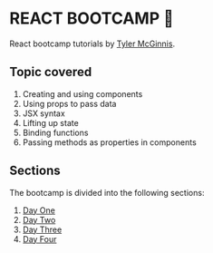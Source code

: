 # REACT BOOTCAMP :beginner:

React bootcamp tutorials by [Tyler McGinnis](https://github.com/tylermcginnis).  

## Topic covered

1. Creating and using components  
2. Using props to pass data  
3. JSX syntax  
4. Lifting up state  
5. Binding functions   
6. Passing methods as properties in components  

## Sections

The bootcamp is divided into the following sections:  
1. [Day One](https://github.com/khwilo/react-bootcamp/tree/bootcamp-d1)  
2. [Day Two](https://github.com/khwilo/react-bootcamp/tree/bootcamp-d2)  
3. [Day Three]()  
4. [Day Four]()  

